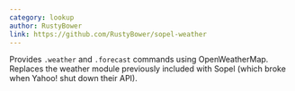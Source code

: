 ```yaml
---
category: lookup
author: RustyBower
link: https://github.com/RustyBower/sopel-weather
---
```


Provides `.weather` and `.forecast` commands using OpenWeatherMap. Replaces the
weather module previously included with Sopel (which broke when Yahoo! shut
down their API).
